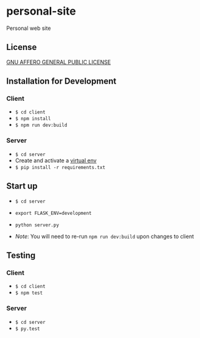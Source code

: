 # personal-site
Personal web site

## License
[GNU AFFERO GENERAL PUBLIC LICENSE](COPYING)

## Installation for Development
### Client
  - `$ cd client`
  - `$ npm install`
  - `$ npm run dev:build`

### Server
  - `$ cd server`
  - Create and activate a [virtual env](https://virtualenv.pypa.io/en/stable/)
  - `$ pip install -r requirements.txt`

## Start up
  - `$ cd server`
  - `export FLASK_ENV=development`
  - `python server.py`

  - *Note*: You will need to re-run `npm run dev:build` upon changes to client

## Testing
### Client
  - `$ cd client`
  - `$ npm test`

### Server
  - `$ cd server`
  - `$ py.test`